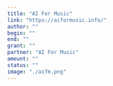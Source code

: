 ```yaml
---
title: "AI For Music"
link: "https://aiformusic.info/"
author: ""
begin: ""
end: ""
grant: ""
partner: "AI For Music"
amount: ""
status: ""
image: "./aifm.png"
---
```

